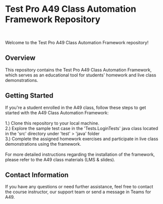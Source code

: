 <h1>Test Pro A49 Class Automation Framework Repository</h1><br>

Welcome to the Test Pro A49 Class Automation Framework repository! <br>

<h2>Overview</h2>
This repository contains the Test Pro  A49 Class Automation Framework, which serves as an educational tool for students' homework and live class demonstrations.

<h2>Getting Started</h2>
If you're a student enrolled in the A49 class, follow these steps to get started with the A49 Class Automation Framework:<br><br>
1.) Clone this repository to your local machine. <br>
2.) Explore the sample test case in the 'Tests.LoginTests' java class located in the 'src' directory under 'test' > 'java' folder <br>
3.) Complete the assigned homework exercises and participate in live class demonstrations using the framework. <br><br>
For more detailed instructions regarding the installation of the framework, please refer to the A49 class materials (LMS & slides).

<h2>Contact Information</h2>
If you have any questions or need further assistance, feel free to contact the course instructor, our support team or send a message in Teams for A49.  
